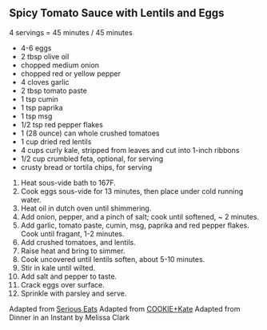 ## Spicy Tomato Sauce with Lentils and Eggs

4 servings = 45 minutes / 45 minutes

* 4-6 eggs
* 2 tbsp olive oil
* chopped medium onion
* chopped red or yellow pepper
* 4 cloves garlic
* 2 tbsp tomato paste
* 1 tsp cumin
* 1 tsp paprika
* 1 tsp msg
* 1/2 tsp red pepper flakes
* 1 (28 ounce) can whole crushed tomatoes
* 1 cup dried red lentils
* 4 cups curly kale, stripped from leaves and cut into 1-inch ribbons
* 1/2 cup crumbled feta, optional, for serving
* crusty bread or tortila chips, for serving

1. Heat sous-vide bath to 167F.
2. Cook eggs sous-vide for 13 minutes, then place under cold running water.
3. Heat oil in dutch oven until shimmering.
4. Add onion, pepper, and a pinch of salt; cook until softened, ~ 2 minutes.
5. Add garlic, tomato paste, cumin, msg, paprika and red pepper flakes. Cook until fragant, 1-2 minutes.
6. Add crushed tomatoes, and lentils.
7. Raise heat and bring to simmer.
8. Cook uncovered until lentils soften, about 5-10 minutes.
9. Stir in kale until wilted.
11. Add salt and pepper to taste.
12. Crack eggs over surface.
13. Sprinkle with parsley and serve.

Adapted from [Serious Eats](https://www.seriouseats.com/recipes/2014/03/spicy-tomato-sauce-lentils-baked-eggs-recipe.html)
Adapted from [COOKIE+Kate](https://cookieandkate.com/foolproof-shakshuka-recipe/)
Adapted from Dinner in an Instant by Melissa Clark
